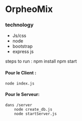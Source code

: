 # OrpheoMix

### technology

- Js/css
- node
- bootstrap
- express js



steps to run :
npm install
npm start



#### Pour le Client :
    node index.js


#### Pour le Serveur:
    dans /server
        node create_db.js
        node startServer.js 